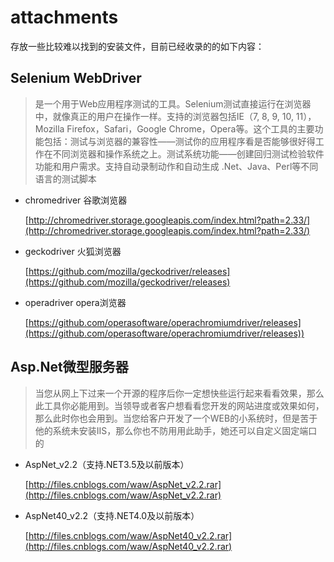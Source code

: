 # attachments

存放一些比较难以找到的安装文件，目前已经收录的的如下内容：

## Selenium WebDriver

> 是一个用于Web应用程序测试的工具。Selenium测试直接运行在浏览器中，就像真正的用户在操作一样。支持的浏览器包括IE（7, 8, 9, 10, 11），Mozilla Firefox，Safari，Google Chrome，Opera等。这个工具的主要功能包括：测试与浏览器的兼容性——测试你的应用程序看是否能够很好得工作在不同浏览器和操作系统之上。测试系统功能——创建回归测试检验软件功能和用户需求。支持自动录制动作和自动生成 .Net、Java、Perl等不同语言的测试脚本

+ chromedriver 谷歌浏览器

    [http://chromedriver.storage.googleapis.com/index.html?path=2.33/](http://chromedriver.storage.googleapis.com/index.html?path=2.33/)

+ geckodriver 火狐浏览器

    [https://github.com/mozilla/geckodriver/releases](https://github.com/mozilla/geckodriver/releases)

+ operadriver opera浏览器

    [https://github.com/operasoftware/operachromiumdriver/releases](https://github.com/operasoftware/operachromiumdriver/releases))

## Asp.Net微型服务器

> 当您从网上下过来一个开源的程序后你一定想快些运行起来看看效果，那么此工具你必能用到。当领导或者客户想看看您开发的网站进度或效果如何，那么此时你也会用到。当您给客户开发了一个WEB的小系统时，但是苦于他的系统未安装IIS，那么你也不防用用此助手，她还可以自定义固定端口的

+ AspNet_v2.2（支持.NET3.5及以前版本）

    [http://files.cnblogs.com/waw/AspNet_v2.2.rar](http://files.cnblogs.com/waw/AspNet_v2.2.rar)

+ AspNet40_v2.2（支持.NET4.0及以前版本）

    [http://files.cnblogs.com/waw/AspNet40_v2.2.rar](http://files.cnblogs.com/waw/AspNet40_v2.2.rar)